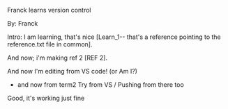 Franck learns version control

By: Franck

Intro: I am learning, that's nice [Learn_1-- that's a reference pointing to the reference.txt file in common].

And now; i'm making ref 2 [REF 2].

And now I'm editing from VS code!
(or Am I?)

- and now from term2
Try from VS / Pushing from there too

Good, it's working just fine
